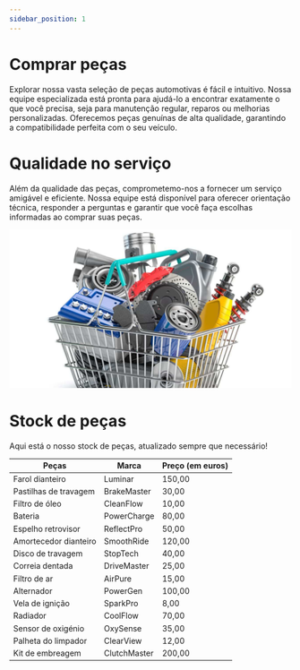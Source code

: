```yaml
---
sidebar_position: 1
---
```


# Comprar peças

Explorar nossa vasta seleção de peças automotivas é fácil e intuitivo. Nossa equipe especializada está pronta para ajudá-lo a encontrar exatamente o que você precisa, seja para manutenção regular, reparos ou melhorias personalizadas. Oferecemos peças genuínas de alta qualidade, garantindo a compatibilidade perfeita com o seu veículo.

# Qualidade no serviço

Além da qualidade das peças, comprometemo-nos a fornecer um serviço amigável e eficiente. Nossa equipe está disponível para oferecer orientação técnica, responder a perguntas e garantir que você faça escolhas informadas ao comprar suas peças.

![Alt text](compra.png)

# Stock de peças

Aqui está o nosso stock de peças, atualizado sempre que necessário!

| Peças                | Marca            | Preço (em euros) |
| -------------------- | ---------------  | -----------------|
| Farol dianteiro      | Luminar          | 150,00           |
| Pastilhas de travagem   | BrakeMaster      | 30,00            |
| Filtro de óleo       | CleanFlow        | 10,00            |
| Bateria              | PowerCharge      | 80,00            |
| Espelho retrovisor   | ReflectPro       | 50,00            |
| Amortecedor dianteiro | SmoothRide      | 120,00           |
| Disco de travagem      | StopTech         | 40,00            |
| Correia dentada      | DriveMaster      | 25,00            |
| Filtro de ar         | AirPure          | 15,00            |
| Alternador           | PowerGen         | 100,00           |
| Vela de ignição      | SparkPro         | 8,00             |
| Radiador             | CoolFlow         | 70,00            |
| Sensor de oxigénio   | OxySense         | 35,00            |
| Palheta do limpador  | ClearView        | 12,00            |
| Kit de embreagem     | ClutchMaster     | 200,00           |
